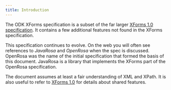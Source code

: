 ```yaml
---
title: Introduction
---
```


The ODK XForms specification is a subset of the far larger [XForms 1.0 specification](http://www.w3.org/TR/xforms/). It contains a few additional features not found in the XForms specification.

This specification continues to evolve. On the web you will often see references to _JavaRosa_ and _OpenRosa_ when the spec is discussed. OpenRosa was the name of the initial specification that formed the basis of this document. JavaRosa is a library that implements the XForms part of the OpenRosa specification.

The document assumes at least a fair understanding of XML and XPath. It is also useful to refer to [XForms 1.0](http://www.w3.org/TR/2003/REC-xforms-20031014/) for details about shared features.
